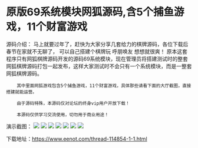 # 原版69系统模块网狐源码,含5个捕鱼游戏，11个财富游戏

源码介绍：
        马上就要过年了，赶快为大家分享几套给力的棋牌源码，各位下载后春节在家就不无聊了，  可以自己搭建个棋牌玩 呼朋唤友 想想就很爽！ 原本这套程序只有网狐棋牌源码开发的源码69系统模块，现在管理员将搭建测试时的整套网狐棋牌源码打包一起发布，这样大家测试时不会只有一个系统模块，而是一整套网狐棋牌源码。

        其中里面网狐游戏包含5个捕鱼游戏，11个财富游戏，具体那些请看下面的大厅截图，直接搭建就能运营。

        由于源码特殊，本源码仅对论坛的终身vip用户开放下载！

        本源码仅供学习交流使用，切勿用于商业用途！
演示截图：
![](https://www.eenot.com/data/attachment/forum/201701/14/213805o9aa2qff44sf8abp.jpg)
![](https://www.eenot.com/data/attachment/forum/201701/14/213823ty0n9yrr59f9779n.jpg)
![](https://www.eenot.com/data/attachment/forum/201701/14/213812jscscspp9fdxpus0.jpg)
![](https://www.eenot.com/data/attachment/forum/201701/14/213815ugrafoffau1bfpjb.jpg)
![](https://www.eenot.com/data/attachment/forum/201701/14/213820ck5kyo054ju5qkjj.jpg)
![](https://www.eenot.com/data/attachment/forum/201701/14/213825ssf9sd1lgypfx1dv.jpg)
![](https://www.eenot.com/data/attachment/forum/201701/14/213834j4gzjrlgcoobstjv.jpg)

下载地址：https://www.eenot.com/thread-114854-1-1.html
